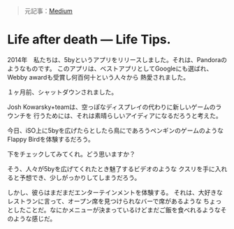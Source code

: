 >元記事：[Medium](https://medium.com/life-tips/we-built-an-app-it-shut-down-but-guess-what-you-see-when-you-open-it-up-now-ef9f96fd86a#.xgk57lerz)

# Life after death — Life Tips.

2014年　私たちは、5byというアプリをリリースしました。それは、Pandoraのようなものです。
このアプリは、ベストアプリとしてGoogleにも選ばれ、Webby awardも受賞し何百何十という人々から
熱愛されました。

１ヶ月前、シャットダウンされました。

Josh Kowarsky+teamは、空っぽなディスプレイの代わりに新しいゲームのラウンチを
行うためには、それは素晴らしいアイディアになるだろうと考えた。

今日、iSO上に5byを広げたらとしたら鳥にであろうペンギンのゲームのような
Flappy Birdを体験するだろう。

下をチェックしてみてくれ。どう思いますか？

そう、人々が5byを広げてくれたとき魅了するビデオのような
クスリを手に入れると予想でき、少しがっかりしてしまうだろう。

しかし、彼らはまだまだエンターテインメントを体験する。
それは、大好きなレストランに言って、オープン席を見つけられなバーで席があるような
ちょっとしたことだ。なにかメニューが決まっているけどまだご飯を食べれるようなそのような感じだ。
